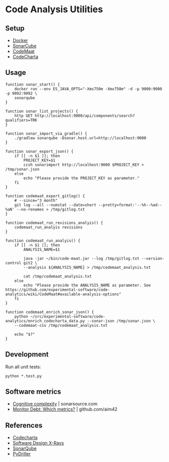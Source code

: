 # Code Analysis Utilities

## Setup
- [Docker](https://docs.docker.com/install/)
- [SonarCube](https://github.com/experimental-software/code-analytics/wiki/SonarCube#setup)
- [CodeMaat](https://github.com/experimental-software/code-analytics/wiki/CodeMaat#setup)
- [CodeCharta](https://github.com/experimental-software/code-analytics/wiki/CodeCharta#setup)

## Usage

```
function sonar_start() {
    docker run --env ES_JAVA_OPTS="-Xms750m -Xmx750m" -d -p 9000:9000 -p 9092:9092 \
    sonarqube
}

function sonar_list_projects() {
    http GET http://localhost:9000/api/components/search?qualifiers=TRK
}

function sonar_import_via_gradle() {
    ./gradlew sonarqube -Dsonar.host.url=http://localhost:9000
}

function sonar_export_json() {
    if [[ -n $1 ]]; then
        PROJECT_KEY=$1
        ccsh sonarimport http://localhost:9000 $PROJECT_KEY > /tmp/sonar.json
    else
        echo "Please provide the PROJECT_KEY as parameter."
    fi
}

function codemaat_export_gitlog() {
    # --since="3 month"
    git log --all --numstat --date=short --pretty=format:'--%h--%ad--%aN' --no-renames > /tmp/gitlog.txt
}

function codemaat_run_revisions_analyis() {
    codemaat_run_analyis revisions
}

function codemaat_run_analyis() {
    if [[ -n $1 ]]; then
        ANALYSIS_NAME=$1

        java -jar ~/bin/code-maat.jar --log /tmp/gitlog.txt --version-control git2 \
        --analysis ${ANALYSIS_NAME} > /tmp/codemaat_analysis.txt

        cat /tmp/codemaat_analysis.txt
    else
        echo "Please provide the ANALYSIS_NAME as parameter. See https://github.com/experimental-software/code-analytics/wiki/CodeMaat#available-analysis-options"
    fi
}

function codemaat_enrich_sonar_json() {
    python ~/src/experimental-software/code-analytics/enrich_codecharta_data.py --sonar-json /tmp/sonar.json \
    --codemaat-csv /tmp/codemaat_analysis.txt

    echo "$?"
}
```


## Development

Run all unit tests:

```
python *.test.py
```

## Software metrics
- [Cognitive complexity](https://www.sonarsource.com/resources/white-papers/cognitive-complexity.html) | sonarsource.com
- [Monitor Debt: Which metrics?](https://github.com/aim42/aim42/issues/236) | github.com/aim42

## References

- [Codecharta](https://maibornwolff.github.io/codecharta/)
- [Software Design X-Rays](https://pragprog.com/book/atevol/software-design-x-rays)
- [SonarQube](https://www.sonarqube.org/)
- [PyDriller](https://github.com/ishepard/pydriller)
